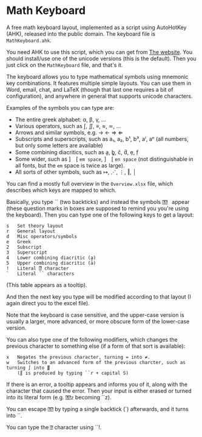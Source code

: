# Math Keyboard
A free math keyboard layout, implemented as a script using AutoHotKey (AHK), released into the public domain. The keyboard file is `MathKeyboard.ahk`.

You need AHK to use this script, which you can get from [The website](http://ahkscript.org/). You should install/use one of the unicode versions (this is the default). Then you just click on the `MathKeyboard` file, and that's it.

The keyboard allows you to type mathematical symbols using mnemonic key combinations. It features multiple simple layouts. You can use them in Word, email, chat, and LaTeX (though that last one requires a bit of configuration), and anywhere in general that supports unicode characters. 

Examples of the symbols you can type are: 
* The entire greek alphabet: α, β, γ, ...
* Various operators, such as ∫, ∬, ≡, ≈, ≃, ...
* Arrows and similar symbols, e.g. → ← ⇒ ⇐
* Subscripts and superscripts, such as a₁, a₂, b¹, b³, aⁱ, aⁿ (all numbers, but only some letters are available)
* Some combining diacritics, such as a̱, b̳, č, d̆, ẹ, f̤
* Some wider, such as ] [ `em space`, ] [ `en space` (not distinguishable in all fonts, but the `em` space is twice as large).
* All sorts of other symbols, such as ↦, ⋰, ⋮, ‖, │

You can find a mostly full overview in the `Overview.xlsx` file, which describes which keys are mapped to which. 

Basically, you type \`\` (two backticks) and instead the symbols `⍰⍰ ` appear (these question marks in boxes are supposed to remind you you're using the keyboard). Then you can type one of the following keys to get a layout:

	s	Set theory layout
	r	General layout
	d	Misc operators/symbols
	e	Greek
	2	Subscript
	3	Superscript
	4	Lower combining diacritic (a̱)
	5	Upper combining diacritic (ā)
	!	Literal ⍰ character
	`	Literal `` characters
	
(This table appears as a tooltip).

And then the next key you type will be modified according to that layout (I again direct you to the excel file). 

Note that the keyboard is case sensitive, and the upper-case version is usually a larger, more advanced, or more obscure form of the lower-case version.

You can also type one of the following modifiers, which changes the previous character to something else (if a form of that sort is available):
	
	x	Negates the previous character, turning = into ≠.
	w	Switches to an advanced form of the previous charcter, such as turning ∫ into ∭ 
		(∬ is produced by typing ``r + capital S)

If there is an error, a tooltip appears and informs you of it, along with the character that caused the error. Then your input is either erased or turned into its literal form (e.g. `⍰⍰z` becoming \`\`z).

You can escape `⍰⍰` by typing a single backtick (\`) afterwards, and it turns into \`\`.

You can type the `⍰` character using \`\`!.

